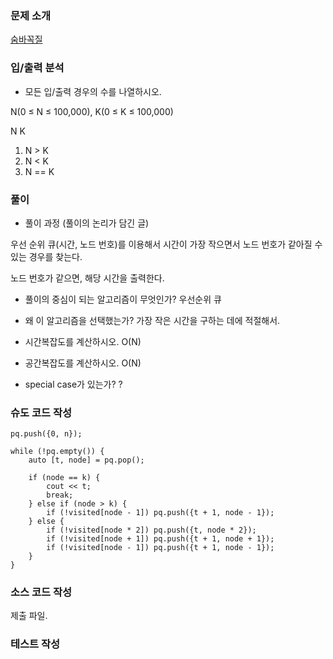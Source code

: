 ### 문제 소개
[숨바꼭질](https://www.acmicpc.net/problem/13549)

### 입/출력 분석
- 모든 입/출력 경우의 수를 나열하시오.

N(0 ≤ N ≤ 100,000), K(0 ≤ K ≤ 100,000)

N K

1. N > K
2. N < K
3. N == K

### 풀이
- 풀이 과정 (풀이의 논리가 담긴 글)

우선 순위 큐(시간, 노드 번호)를 이용해서 시간이 가장 작으면서 노드 번호가 같아질 수 있는 경우를 찾는다.

노드 번호가 같으면, 해당 시간을 출력한다.

- 풀이의 중심이 되는 알고리즘이 무엇인가?
우선순위 큐

- 왜 이 알고리즘을 선택했는가?
가장 작은 시간을 구하는 데에 적절해서.

- 시간복잡도를 계산하시오.
O(N)

- 공간복잡도를 계산하시오.
O(N)

- special case가 있는가?
?

### 슈도 코드 작성
```
pq.push({0, n});

while (!pq.empty()) {
	auto [t, node] = pq.pop();

	if (node == k) {
		cout << t;
		break;
	} else if (node > k) {
		if (!visited[node - 1]) pq.push({t + 1, node - 1});
	} else {
		if (!visited[node * 2]) pq.push({t, node * 2});
		if (!visited[node + 1]) pq.push({t + 1, node + 1});
		if (!visited[node - 1]) pq.push({t + 1, node - 1});
	}
}
```
### 소스 코드 작성
제출 파일.

### 테스트 작성
